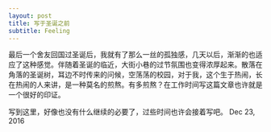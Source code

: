 ```yaml
---
layout: post
title: 写于圣诞之前
subtitle: Feeling
---
```



<script type="text/javascript" src="http://cdn.mathjax.org/mathjax/latest/MathJax.js?config=default"></script>

最后一个舍友回国过圣诞后，我就有了那么一丝的孤独感，几天以后，渐渐的也适应了这种感觉。伴随着圣诞的临近，大街小巷的过节氛围也变得浓厚起来。散落在角落的圣诞树，耳边不时传来的问候，空荡荡的校园，对于我，这个生于热闹，长在热闹的人来讲，是一种莫名的煎熬。有多煎熬？在工作时间写这篇文章也许就是一个很好的印证。 

写到这里，好像也没有什么继续的必要了，过些时间也许会接着写吧。  Dec 23, 2016

